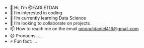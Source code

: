 - 👋 Hi, I’m @EAGLETDAN
- 👀 I’m interested in coding
- 🌱 I’m currently learning Data Science
- 💞️ I’m looking to collaborate on projects
- 📫 How to reach me on the email omondidaniel416@gmail.com
- 😄 Pronouns: ...
- ⚡ Fun fact: ...

<!---
EAGLETDAN/EAGLETDAN is a ✨ special ✨ repository because its `README.md` (this file) appears on your GitHub profile.
You can click the Preview link to take a look at your changes.
--->
